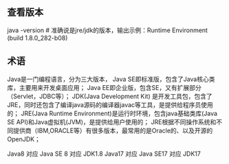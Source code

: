 ## 查看版本
java -version # 准确说是jre/jdk的版本，输出示例：Runtime Environment (build 1.8.0_282-b08)

## 术语
Java是一门编程语言，分为三大版本，
Java SE即标准版，包含了Java核心类库，主要用来开发桌面应用；
Java EE即企业版，包含SE，又有扩展部分（Servlet，JDBC等）；
JDK(Java Development Kit) 是开发工具包，包含了JRE，同时还包含了编译java源码的编译器javac等工具，是提供给程序员使用的；
JRE(Java Runtime Environment)是运行时环境，包含java基础类库(Java SE API)和Java虚拟机(JVM)，是提供给用户使用的；
JRE根据不同操作系统和不同提供商（IBM,ORACLE等）有很多版本，最常用的是Oracle的、以及开源的OpenJDK；


Java8 对应 Java SE 8 对应 JDK1.8
Java17 对应 Java SE17 对应 JDK17